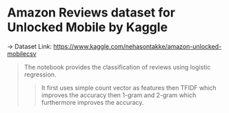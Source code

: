 # Amazon Reviews dataset for Unlocked Mobile by Kaggle
-> Dataset Link: https://www.kaggle.com/nehasontakke/amazon-unlocked-mobilecsv
>The notebook provides the classification of reviews using logistic regression.
>>It first uses simple count vector as features
then TFIDF which improves the accuracy
then 1-gram and 2-gram which furthermore improves the accuracy.
